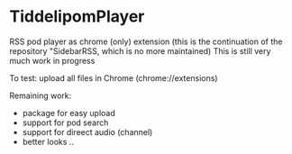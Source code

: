 # TiddelipomPlayer
RSS pod player as chrome (only) extension
(this is the continuation of the repository "SidebarRSS, which is no more maintained)
This is still very much work in progress

To test: upload all files in Chrome (chrome://extensions)

Remaining work:
- package for easy upload
- support for pod search
- support for direect audio (channel)
- better looks ..